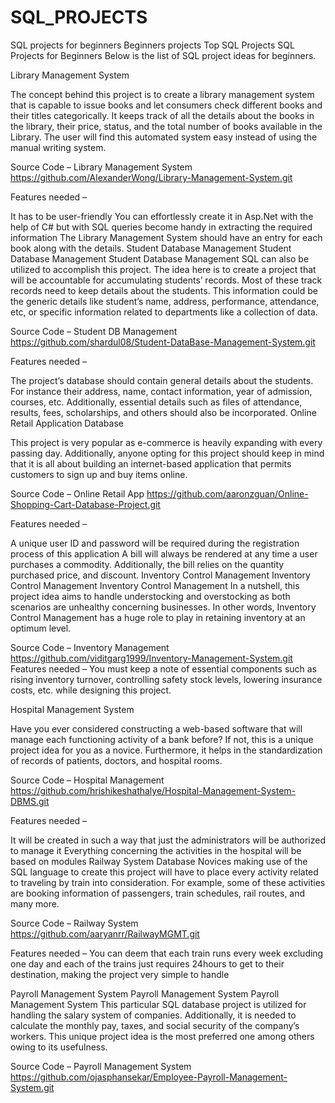# SQL_PROJECTS
SQL projects for beginners
Beginners projects Top SQL Projects SQL Projects for Beginners Below is the list of SQL project ideas for beginners.

Library Management System

The concept behind this project is to create a library management system that is capable to issue books and let consumers check different books and their titles categorically. It keeps track of all the details about the books in the library, their price, status, and the total number of books available in the Library. The user will find this automated system easy instead of using the manual writing system.

Source Code – Library Management System https://github.com/AlexanderWong/Library-Management-System.git

Features needed –

It has to be user-friendly You can effortlessly create it in Asp.Net with the help of C# but with SQL queries become handy in extracting the required information The Library Management System should have an entry for each book along with the details. Student Database Management Student Database Management Student Database Management SQL can also be utilized to accomplish this project. The idea here is to create a project that will be accountable for accumulating students’ records. Most of these track records need to keep details about the students. This information could be the generic details like student’s name, address, performance, attendance, etc, or specific information related to departments like a collection of data.

Source Code – Student DB Management https://github.com/shardul08/Student-DataBase-Management-System.git

Features needed –

The project’s database should contain general details about the students. For instance their address, name, contact information, year of admission, courses, etc. Additionally, essential details such as files of attendance, results, fees, scholarships, and others should also be incorporated. Online Retail Application Database

This project is very popular as e-commerce is heavily expanding with every passing day. Additionally, anyone opting for this project should keep in mind that it is all about building an internet-based application that permits customers to sign up and buy items online.

Source Code – Online Retail App https://github.com/aaronzguan/Online-Shopping-Cart-Database-Project.git

Features needed –

A unique user ID and password will be required during the registration process of this application A bill will always be rendered at any time a user purchases a commodity. Additionally, the bill relies on the quantity purchased price, and discount. Inventory Control Management Inventory Control Management Inventory Control Management In a nutshell, this project idea aims to handle understocking and overstocking as both scenarios are unhealthy concerning businesses. In other words, Inventory Control Management has a huge role to play in retaining inventory at an optimum level.

Source Code – Inventory Management https://github.com/viditgarg1999/Inventory-Management-System.git Features needed – You must keep a note of essential components such as rising inventory turnover, controlling safety stock levels, lowering insurance costs, etc. while designing this project.

Hospital Management System

Have you ever considered constructing a web-based software that will manage each functioning activity of a bank before? If not, this is a unique project idea for you as a novice. Furthermore, it helps in the standardization of records of patients, doctors, and hospital rooms.

Source Code – Hospital Management https://github.com/hrishikeshathalye/Hospital-Management-System-DBMS.git

Features needed –

It will be created in such a way that just the administrators will be authorized to manage it Everything concerning the activities in the hospital will be based on modules Railway System Database Novices making use of the SQL language to create this project will have to place every activity related to traveling by train into consideration. For example, some of these activities are booking information of passengers, train schedules, rail routes, and many more.

Source Code – Railway System https://github.com/aaryanrr/RailwayMGMT.git

Features needed – You can deem that each train runs every week excluding one day and each of the trains just requires 24hours to get to their destination, making the project very simple to handle

Payroll Management System Payroll Management System Payroll Management System This particular SQL database project is utilized for handling the salary system of companies. Additionally, it is needed to calculate the monthly pay, taxes, and social security of the company’s workers. This unique project idea is the most preferred one among others owing to its usefulness.

Source Code – Payroll Management System https://github.com/ojasphansekar/Employee-Payroll-Management-System.git


